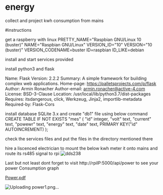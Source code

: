 # energy
collect and project kwh consumption from mains

#instructions

get a raspberry with linux
  PRETTY_NAME="Raspbian GNU/Linux 10 (buster)"
  NAME="Raspbian GNU/Linux"
  VERSION_ID="10"
  VERSION="10 (buster)"
  VERSION_CODENAME=buster
  ID=raspbian
  ID_LIKE=debian

install and start services provided

install python3 and flask

  Name: Flask
  Version: 2.2.2
  Summary: A simple framework for building complex web applications.
  Home-page: https://palletsprojects.com/p/flask
  Author: Armin Ronacher
  Author-email: armin.ronacher@active-4.com
  License: BSD-3-Clause
  Location: /usr/local/lib/python3.7/dist-packages
  Requires: itsdangerous, click, Werkzeug, Jinja2, importlib-metadata
  Required-by: Flask-Cors

install database  SQLite 3.x and create "db1" file using below command
  CREATE TABLE IF NOT EXISTS "mes" (
        "id"    integer,
        "volt"  text,
        "current"       text,
        "powewr"        text,
        "energy"        text,
        "date"  text,
        PRIMARY KEY("id" AUTOINCREMENT)
);


check the services files and put the files in the directory mentioned there

hire a liscenced electrician to mount the below kwh meter it onto mains and route its rs485 signal to rpi
![dds238](https://github.com/chrgeogit/energy/assets/144347707/1ee61b00-2d39-4d74-8952-732f1df2508a)

Last but not least dont forget to visit http://rpiIP:5000/api/power to see your power Consumption graph


[Power.pdf](https://github.com/chrgeogit/energy_consumption/files/12646828/Power.pdf)

 ![Uploading power1.png…]()
